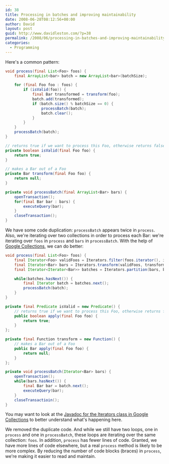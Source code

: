```yaml
---
id: 38
title: Processing in batches and improving maintainability
date: 2008-06-28T08:12:56+00:00
author: David
layout: post
guid: http://www.davidleston.com/?p=38
permalink: /2008/06/processing-in-batches-and-improving-maintainability/
categories:
  - Programming
---
```

Here's a common pattern:

```java
void process(final List<Foo> foos) {
    final ArrayList<bar> batch = new ArrayList<bar>(batchSize);

    for (final Foo foo : foos) {
        if (isValid(foo)) {
            final Bar transformed = transform(foo);
            batch.add(transformed);
            if (batch.size() % batchSize == 0) {
                processBatch(batch);
                batch.clear();
            }
        }
    }
    processBatch(batch);
}

// returns true if we want to process this Foo, otherwise returns false
private boolean isValid(final Foo foo) {
    return true;
}

// makes a Bar out of a Foo
private Bar transform(final Foo foo) {
    return null;
}

private void processBatch(final ArrayList<Bar> bars) {
    openTransaction();
    for(final Bar bar : bars) {
        executeQuery(bar);
    }
    closeTransaction();
}
```

We have some code duplication: `processBatch` appears twice in `process`. Also, we're iterating over two collections in order to process each Bar: we're iterating over `foos` in `process` and `bars` in `processBatch`. With the help of [Google Collections](http://code.google.com/p/google-collections/), we can do better:

```java
void process(final List<Foo> foos) {
    final Iterator<Foo> validFoos = Iterators.filter(foos.iterator(), isValid);
    final Iterator<Bar> bars = Iterators.transform(validFoos, transform);
    final Iterator<Iterator<Bar>> batches = Iterators.partition(bars, batchSize, false);

    while(batches.hasNext()) {
        final Iterator batch = batches.next();
        processBatch(batch);
    }
}

private final Predicate isValid = new Predicate() {
    // returns true if we want to process this Foo, otherwise returns false
    public boolean apply(final Foo foo) {
        return true;
    }
};

private final Function transform = new Function() {
    // makes a Bar out of a Foo
    public Bar apply(final Foo foo) {
        return null;
    }
};

private void processBatch(Iterator<Bar> bars) {
    openTransaction();
    while(bars.hasNext()) {
        final Bar bar = batch.next();
        executeQuery(bar);
    }
    closeTransactioin();
}
```

You may want to look at the [Javadoc for the Iterators class in Google Collections](http://google-collections.googlecode.com/svn/trunk/javadoc/index.html?com/google/common/collect/Iterators.html "com.google.common.collect.Iterators") to better understand what's happening here.

We removed the duplicate code. And while we still have two loops, one in `process` and one in `processBatch`, these loops are iterating over the same collection: `foos`. In addition, `process` has fewer lines of code. Granted, we have more lines of code elsewhere, but a real `process` method is likely to be more complex. By reducing the number of code blocks (braces) in `process`, we're making it easier to read and maintain.